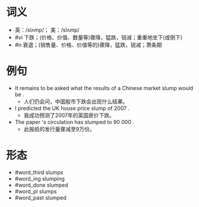# 词义
- 英：/slʌmp/； 美：/slʌmp/
- #vi 下跌；(价格、价值、数量等)骤降，猛跌，锐减；重重地坐下(或倒下)
- #n 衰退；(销售量、价格、价值等的)骤降，猛跌，锐减；萧条期
# 例句
- It remains to be asked what the results of a Chinese market slump would be .
	- 人们仍会问，中国股市下跌会出现什么结果。
- I predicted the UK house price slump of 2007 .
	- 我成功预测了2007年的英国房价下跌。
- The paper 's circulation has slumped to 90 000 .
	- 此报纸的发行量骤减至9万份。
# 形态
- #word_third slumps
- #word_ing slumping
- #word_done slumped
- #word_pl slumps
- #word_past slumped
